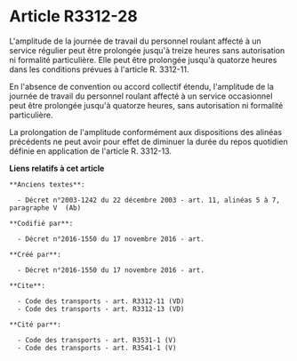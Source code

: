 # Article R3312-28

L'amplitude de la journée de travail du personnel roulant affecté à un service régulier peut être prolongée jusqu'à treize
heures sans autorisation ni formalité particulière. Elle peut être prolongée jusqu'à quatorze heures dans les conditions
prévues à l'article R. 3312-11. 

En l'absence de convention ou accord collectif étendu, l'amplitude de la journée de travail du personnel roulant affecté à un
service occasionnel peut être prolongée jusqu'à quatorze heures, sans autorisation ni formalité particulière. 

La prolongation de l'amplitude conformément aux dispositions des alinéas précédents ne peut avoir pour effet de diminuer la
durée du repos quotidien définie en application de l'article R. 3312-13.

**Liens relatifs à cet article**

	**Anciens textes**:

	  - Décret n°2003-1242 du 22 décembre 2003 - art. 11, alinéas 5 à 7, paragraphe V  (Ab)

	**Codifié par**:

	  - Décret n°2016-1550 du 17 novembre 2016 - art.

	**Créé par**:

	  - Décret n°2016-1550 du 17 novembre 2016 - art.

	**Cite**:

	  - Code des transports - art. R3312-11 (VD)
	  - Code des transports - art. R3312-13 (VD)

	**Cité par**:

	  - Code des transports - art. R3531-1 (V)
	  - Code des transports - art. R3541-1 (V)
